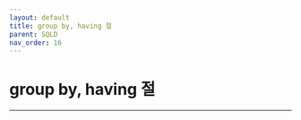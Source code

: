 ```yaml
---
layout: default
title: group by, having 절
parent: SQLD
nav_order: 16
---
```


# group by, having 절

---
